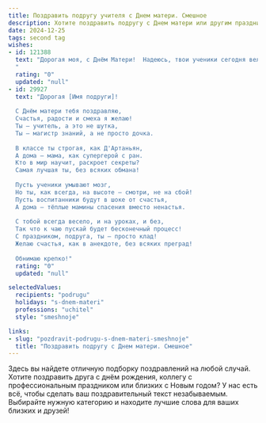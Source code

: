```yaml
---
title: Поздравить подругу учителя с Днем матери. Смешное
description: Хотите поздравить подругу с Днем матери или другим праздником? Наш ИИ создаст незабываемое поздравление, а вы обязательно выделитесь среди других.  
date: 2024-12-25
tags: second tag
wishes:
- id: 121388
  text: "Дорогая моя, с Днём Матери!  Надеюсь, твои ученики сегодня вели себя как ангелы (или хотя бы как не очень буйные бесы).  Пусть твой праздник будет таким же ярким и запоминающимся, как контрольная по алгебре, которую ты случайно поставила на \"отлично\" всем, кто хоть немного улыбнулся!  😂  Крепких нервов и море позитива!
  "
  rating: "0"
  updated: "null"
- id: 29927
  text: "Дорогая [Имя подруги]!
  
  С Днём матери тебя поздравляю,
  Счастья, радости и смеха я желаю!
  Ты — учитель, а это не шутка,
  Ты — магистр знаний, а не просто дочка.
  
  В классе ты строгая, как Д'Артаньян,
  А дома — мама, как супергерой с ран.
  Кто в мир научит, раскроет секреты?
  Самая лучшая ты, без всяких обмана!
  
  Пусть ученики умывают мозг,
  Но ты, как всегда, на высоте — смотри, не на сбой!
  Пусть воспитанники будут в шоке от счастья,
  А дома — тёплые мамины спасения вместо ненастья.
  
  С тобой всегда весело, и на уроках, и без,
  Так что к чаю пускай будет бесконечный процесс!
  С праздником, подруга, ты — просто клад!
  Желаю счастья, как в анекдоте, без всяких преград!
  
  Обнимаю крепко!"
  rating: "0"
  updated: "null"

selectedValues:
  recipients: "podrugu"
  holidays: "s-dnem-materi"
  professions: "uchitel"
  style: "smeshnoje"

links:
- slug: "pozdravit-podrugu-s-dnem-materi-smeshnoje"
  title: "Поздравить подругу с Днем матери. Смешное"
---
```


Здесь вы найдете отличную подборку поздравлений на любой случай.
Хотите поздравить друга с днём рождения, коллегу с профессиональным праздником или близких с Новым годом? У нас есть всё, чтобы сделать ваш поздравительный текст незабываемым. Выбирайте нужную категорию и находите лучшие слова для ваших близких и друзей!
